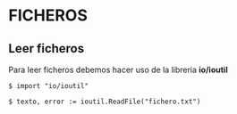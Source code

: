 FICHEROS
===

## Leer ficheros

Para leer ficheros debemos hacer uso de la libreria **io/ioutil**

    $ import "io/ioutil"
    
    $ texto, error := ioutil.ReadFile("fichero.txt")

